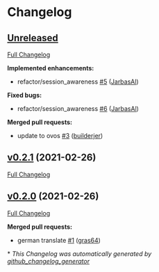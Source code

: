# Changelog

## [Unreleased](https://github.com/OpenVoiceOS/skill-ovos-parrot/tree/HEAD)

[Full Changelog](https://github.com/OpenVoiceOS/skill-ovos-parrot/compare/v0.2.1...HEAD)

**Implemented enhancements:**

- refactor/session\_awareness [\#5](https://github.com/OpenVoiceOS/skill-ovos-parrot/pull/5) ([JarbasAl](https://github.com/JarbasAl))

**Fixed bugs:**

- refactor/session\_awareness [\#6](https://github.com/OpenVoiceOS/skill-ovos-parrot/pull/6) ([JarbasAl](https://github.com/JarbasAl))

**Merged pull requests:**

- update to ovos [\#3](https://github.com/OpenVoiceOS/skill-ovos-parrot/pull/3) ([builderjer](https://github.com/builderjer))

## [v0.2.1](https://github.com/OpenVoiceOS/skill-ovos-parrot/tree/v0.2.1) (2021-02-26)

[Full Changelog](https://github.com/OpenVoiceOS/skill-ovos-parrot/compare/v0.2.0...v0.2.1)

## [v0.2.0](https://github.com/OpenVoiceOS/skill-ovos-parrot/tree/v0.2.0) (2021-02-26)

[Full Changelog](https://github.com/OpenVoiceOS/skill-ovos-parrot/compare/e7e86d4114f39a3049bb0339981fd6ce9f9d41d4...v0.2.0)

**Merged pull requests:**

- german translate [\#1](https://github.com/OpenVoiceOS/skill-ovos-parrot/pull/1) ([gras64](https://github.com/gras64))



\* *This Changelog was automatically generated by [github_changelog_generator](https://github.com/github-changelog-generator/github-changelog-generator)*
